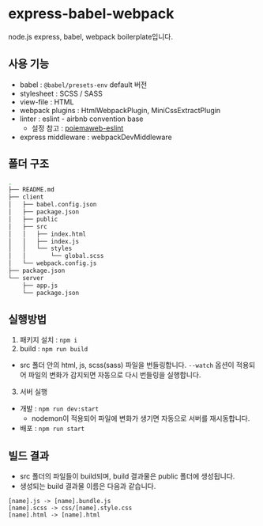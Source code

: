 # express-babel-webpack

node.js express, babel, webpack boilerplate입니다.

## 사용 기능

- babel : `@babel/presets-env` default 버전
- stylesheet : SCSS / SASS
- view-file : HTML
- webpack plugins : HtmlWebpackPlugin, MiniCssExtractPlugin
- linter : eslint - airbnb convention base
  - 설정 참고 : [poiemaweb-eslint](https://poiemaweb.com/eslint)
- express middleware : webpackDevMiddleware

## 폴더 구조

```bash
.
├── README.md
├── client
│   ├── babel.config.json
│   ├── package.json
│   ├── public
│   ├── src
│   │   ├── index.html
│   │   ├── index.js
│   │   └── styles
│   │       └── global.scss
│   └── webpack.config.js
├── package.json
└── server
    ├── app.js
    └── package.json
```

## 실행방법

1. 패키지 설치 : `npm i`
2. build : `npm run build`

- src 폴더 안의 html, js, scss(sass) 파일을 번들링합니다. `--watch` 옵션이 적용되어 파일의 변화가 감지되면 자동으로 다시 번들링을 실행합니다.

3. 서버 실행

- 개발 : `npm run dev:start`
  - nodemon이 적용되어 파일에 변화가 생기면 자동으로 서버를 재시동합니다.
- 배포 : `npm run start`

## 빌드 결과

- src 폴더의 파일들이 build되며, build 결과물은 public 폴더에 생성됩니다.
- 생성되는 build 결과물 이름은 다음과 같습니다.

```text
[name].js -> [name].bundle.js
[name].scss -> css/[name].style.css
[name].html -> [name].html
```
